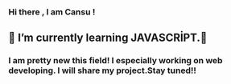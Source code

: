 ### Hi there , I am Cansu  !


## 🧡 I’m currently learning JAVASCRİPT.🙌
### I am pretty new this field! I especially working on web developing. I will share my project.Stay tuned!!

